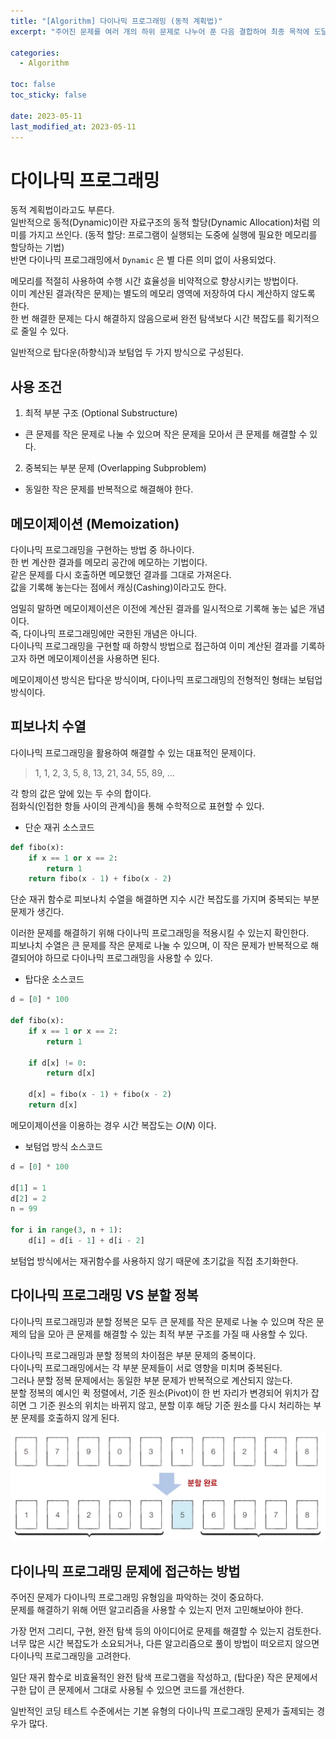 ```yaml
---
title: "[Algorithm] 다이나믹 프로그래밍 (동적 계획법)"
excerpt: "주어진 문제를 여러 개의 하위 문제로 나누어 푼 다음 결합하여 최종 목적에 도달하는 방법"

categories:
  - Algorithm

toc: false
toc_sticky: false
 
date: 2023-05-11
last_modified_at: 2023-05-11
---
```


# 다이나믹 프로그래밍

동적 계획법이라고도 부른다.  
일반적으로 동적(Dynamic)이란 자료구조의 동적 할당(Dynamic Allocation)처럼 의미를 가지고 쓰인다. (동적 할당: 프로그램이 실행되는 도중에 실행에 필요한 메모리를 할당하는 기법)  
반면 다이나믹 프로그래밍에서 `Dynamic` 은 별 다른 의미 없이 사용되었다.  

메모리를 적절히 사용하여 수행 시간 효율성을 비약적으로 향상시키는 방법이다.  
이미 계산된 결과(작은 문제)는 별도의 메모리 영역에 저장하여 다시 계산하지 않도록 한다.  
한 번 해결한 문제는 다시 해결하지 않음으로써 완전 탐색보다 시간 복잡도를 획기적으로 줄일 수 있다.  

일반적으로 탑다운(하향식)과 보텀업 두 가지 방식으로 구성된다.  

## 사용 조건

1. 최적 부분 구조 (Optional Substructure)  

- 큰 문제를 작은 문제로 나눌 수 있으며 작은 문제을 모아서 큰 문제를 해결할 수 있다.  

2. 중복되는 부분 문제 (Overlapping Subproblem)  

- 동일한 작은 문제를 반복적으로 해결해야 한다.  

## 메모이제이션 (Memoization)

다이나믹 프로그래밍을 구현하는 방법 중 하나이다.  
한 번 계산한 결과를 메모리 공간에 메모하는 기법이다.  
같은 문제를 다시 호출하면 메모했던 결과를 그대로 가져온다.  
값을 기록해 놓는다는 점에서 캐싱(Cashing)이라고도 한다.  

엄밀히 말하면 메모이제이션은 이전에 계산된 결과를 일시적으로 기록해 놓는 넓은 개념이다.  
즉, 다이나믹 프로그래밍에만 국한된 개념은 아니다.  
다이나믹 프로그래밍을 구현할 때 하향식 방법으로 접근하여 이미 계산된 결과를 기록하고자 하면 메모이제이션을 사용하면 된다.  

메모이제이션 방식은 탑다운 방식이며, 다이나믹 프로그래밍의 전형적인 형태는 보텀업 방식이다.  

## 피보나치 수열

다이나믹 프로그래밍을 활용하여 해결할 수 있는 대표적인 문제이다.  

> 1, 1, 2, 3, 5, 8, 13, 21, 34, 55, 89, ...

각 항의 값은 앞에 있는 두 수의 합이다.  
점화식(인접한 항들 사이의 관계식)을 통해 수학적으로 표현할 수 있다.  

- 단순 재귀 소스코드

```Python
def fibo(x):
    if x == 1 or x == 2:
        return 1
    return fibo(x - 1) + fibo(x - 2)
```

단순 재귀 함수로 피보나치 수열을 해결하면 지수 시간 복잡도를 가지며 중복되는 부분 문제가 생긴다.

이러한 문제를 해결하기 위해 다이나믹 프로그래밍을 적용시킬 수 있는지 확인한다.  
피보나치 수열은 큰 문제를 작은 문제로 나눌 수 있으며, 이 작은 문제가 반복적으로 해결되어야 하므로 다이나믹 프로그래밍을 사용할 수 있다.  

- 탑다운 소스코드

```Python
d = [0] * 100

def fibo(x):
    if x == 1 or x == 2:
        return 1

    if d[x] != 0:
        return d[x]

    d[x] = fibo(x - 1) + fibo(x - 2)
    return d[x]
```

메모이제이션을 이용하는 경우 시간 복잡도는 $O(N)$ 이다.  

- 보텀업 방식 소스코드

```Python
d = [0] * 100

d[1] = 1
d[2] = 2
n = 99

for i in range(3, n + 1):
    d[i] = d[i - 1] + d[i - 2]
```

보텀업 방식에서는 재귀함수를 사용하지 않기 때문에 초기값을 직접 초기화한다.  

## 다이나믹 프로그래밍 VS 분할 정복

다이나믹 프로그래밍과 분할 정복은 모두 큰 문제를 작은 문제로 나눌 수 있으며 작은 문제의 답을 모아 큰 문제를 해결할 수 있는 최적 부분 구조를 가질 때 사용할 수 있다.  

다이나믹 프로그래밍과 분할 정복의 차이점은 부분 문제의 중복이다.  
다이나믹 프로그래밍에서는 각 부분 문제들이 서로 영향을 미치며 중복된다.  
그러나 분할 정복 문제에서는 동일한 부분 문제가 반복적으로 계산되지 않는다.  
분할 정복의 예시인 퀵 정렬에서, 기준 원소(Pivot)이 한 번 자리가 변경되어 위치가 잡히면 그 기준 원소의 위치는 바뀌지 않고, 분할 이후 해당 기준 원소를 다시 처리하는 부분 문제를 호출하지 않게 된다.  

![퀵 정렬](/assets/images/23051101/pivot.png)

## 다이나믹 프로그래밍 문제에 접근하는 방법

주어진 문제가 다이나믹 프로그래밍 유형임을 파악하는 것이 중요하다.  
문제를 해결하기 위해 어떤 알고리즘을 사용할 수 있는지 먼저 고민해보아야 한다.  

가장 먼저 그리디, 구현, 완전 탐색 등의 아이디어로 문제를 해결할 수 있는지 검토한다.  
너무 많은 시간 복잡도가 소요되거나, 다른 알고리즘으로 풀이 방법이 떠오르지 않으면 다이나믹 프로그래밍을 고려한다.  

일단 재귀 함수로 비효율적인 완전 탐색 프로그램을 작성하고, (탑다운) 작은 문제에서 구한 답이 큰 문제에서 그대로 사용될 수 있으면 코드를 개선한다.  

일반적인 코딩 테스트 수준에서는 기본 유형의 다이나믹 프로그래밍 문제가 출제되는 경우가 많다.  